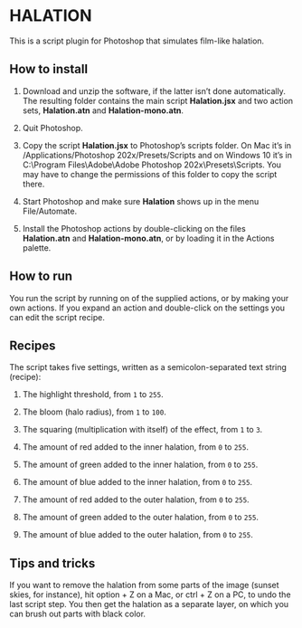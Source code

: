 # HALATION

This is a script plugin for Photoshop that simulates film-like halation.

## How to install

1. Download and unzip the software, if the latter isn’t done automatically. The resulting folder contains the main script **Halation.jsx** and two action sets, **Halation.atn** and **Halation-mono.atn**.

2. Quit Photoshop.

3. Copy the script **Halation.jsx** to Photoshop’s scripts folder. On Mac it’s in /Applications/Photoshop 202x/Presets/Scripts and on Windows 10 it’s in C:\Program Files\Adobe\Adobe Photoshop 202x\Presets\Scripts. You may have to change the permissions of this folder to copy the script there.

4. Start Photoshop and make sure **Halation** shows up in the menu File/Automate.

5. Install the Photoshop actions by double-clicking on the files **Halation.atn** and **Halation-mono.atn**, or by loading it in the Actions palette.

## How to run

You run the script by running on of the supplied actions, or by making your own actions. If you expand an action and double-click on the settings you can edit the script recipe. 

## Recipes

The script takes five settings, written as a semicolon-separated text string (recipe):

1. The highlight threshold, from `1` to `255`.

2. The bloom (halo radius), from `1` to `100`.

3. The squaring (multiplication with itself) of the effect, from `1` to `3`.

4. The amount of red added to the inner halation, from `0` to `255`.

5. The amount of green added to the inner halation, from `0` to `255`.

6. The amount of blue added to the inner halation, from `0` to `255`.

7. The amount of red added to the outer halation, from `0` to `255`.

8. The amount of green added to the outer halation, from `0` to `255`.

9. The amount of blue added to the outer halation, from `0` to `255`.


## Tips and tricks

If you want to remove the halation from some parts of the image (sunset skies, for instance), hit option + Z on a Mac, or ctrl + Z on a PC, to undo the last script step. You then get the halation as a separate layer, on which you can brush out parts with black color.